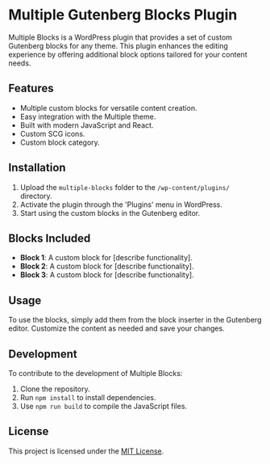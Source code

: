 # Multiple Gutenberg Blocks Plugin 

Multiple Blocks is a WordPress plugin that provides a set of custom Gutenberg blocks for any theme. This plugin enhances the editing experience by offering additional block options tailored for your content needs.

## Features

- Multiple custom blocks for versatile content creation.
- Easy integration with the Multiple theme.
- Built with modern JavaScript and React.
- Custom SCG icons.
- Custom block category.

## Installation

1. Upload the `multiple-blocks` folder to the `/wp-content/plugins/` directory.
2. Activate the plugin through the 'Plugins' menu in WordPress.
3. Start using the custom blocks in the Gutenberg editor.

## Blocks Included

- **Block 1**: A custom block for [describe functionality].
- **Block 2**: A custom block for [describe functionality].
- **Block 3**: A custom block for [describe functionality].

## Usage

To use the blocks, simply add them from the block inserter in the Gutenberg editor. Customize the content as needed and save your changes.

## Development

To contribute to the development of Multiple Blocks:

1. Clone the repository.
2. Run `npm install` to install dependencies.
3. Use `npm run build` to compile the JavaScript files.

## License

This project is licensed under the [MIT License](LICENSE).

